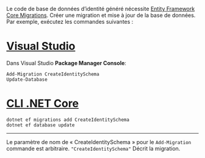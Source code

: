 Le code de base de données d’identité généré nécessite [Entity Framework Core Migrations](/ef/core/managing-schemas/migrations/). Créer une migration et mise à jour de la base de données. Par exemple, exécutez les commandes suivantes :

# <a name="visual-studiotabvisual-studio"></a>[Visual Studio](#tab/visual-studio)

Dans Visual Studio **Package Manager Console**:

```PMC
Add-Migration CreateIdentitySchema
Update-Database
```

# <a name="net-core-clitabnetcore-cli"></a>[CLI .NET Core](#tab/netcore-cli)

```cli
dotnet ef migrations add CreateIdentitySchema
dotnet ef database update
```

------

Le paramètre de nom de « CreateIdentitySchema » pour le `Add-Migration` commande est arbitraire. `"CreateIdentitySchema"` Décrit la migration.